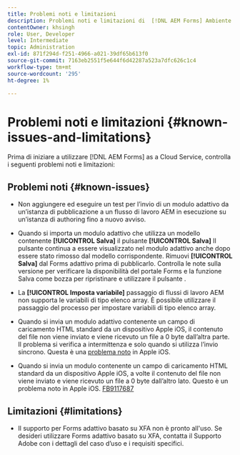 ```yaml
---
title: Problemi noti e limitazioni
description: Problemi noti e limitazioni di  [!DNL AEM Forms] Ambiente as a Cloud Service
contentOwner: khsingh
role: User, Developer
level: Intermediate
topic: Administration
exl-id: 871f294d-f251-4966-a021-39df65b613f0
source-git-commit: 7163eb2551f5e644f6d42287a523a7dfc626c1c4
workflow-type: tm+mt
source-wordcount: '295'
ht-degree: 1%

---
```


# Problemi noti e limitazioni {#known-issues-and-limitations}

Prima di iniziare a utilizzare [!DNL AEM Forms] as a Cloud Service, controlla i seguenti problemi noti e limitazioni:

## Problemi noti {#known-issues}

* Non aggiungere ed eseguire un test per l’invio di un modulo adattivo da un’istanza di pubblicazione a un flusso di lavoro AEM in esecuzione su un’istanza di authoring fino a nuovo avviso.

* Quando si importa un modulo adattivo che utilizza un modello contenente **[!UICONTROL Salva]** il pulsante **[!UICONTROL Salva]** Il pulsante continua a essere visualizzato nel modulo adattivo anche dopo essere stato rimosso dal modello corrispondente. Rimuovi **[!UICONTROL Salva]** dal Forms adattivo prima di pubblicarlo. Controlla le note sulla versione per verificare la disponibilità del portale Forms e la funzione Salva come bozza per ripristinare e utilizzare il pulsante .

* La **[!UICONTROL Imposta variabile]** passaggio di flussi di lavoro AEM non supporta le variabili di tipo elenco array. È possibile utilizzare il passaggio del processo per impostare variabili di tipo elenco array.

* Quando si invia un modulo adattivo contenente un campo di caricamento HTML standard da un dispositivo Apple iOS, il contenuto del file non viene inviato e viene ricevuto un file a 0 byte dall’altra parte. Il problema si verifica a intermittenza e solo quando si utilizza l’invio sincrono. Questa è una [problema noto](https://feedbackassistant.apple.com/feedback/9117687) in Apple iOS.

* Quando si invia un modulo contenente un campo di caricamento HTML standard da un dispositivo Apple iOS, a volte il contenuto del file non viene inviato e viene ricevuto un file a 0 byte dall’altro lato. Questo è un problema noto in Apple iOS. [FB9117687](https://feedbackassistant.apple.com/feedback/9117687)


## Limitazioni  {#limitations}

* Il supporto per Forms adattivo basato su XFA non è pronto all&#39;uso. Se desideri utilizzare Forms adattivo basato su XFA, contatta il Supporto Adobe con i dettagli del caso d’uso e i requisiti specifici.

